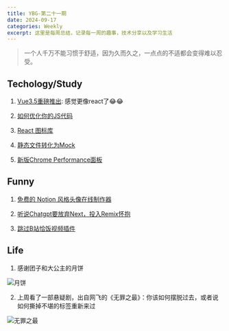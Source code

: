 ```yaml
---
title: YBG-第二十一期
date: 2024-09-17
categories: Weekly
excerpt: 这里是每周总结，记录每一周的趣事，技术分享以及学习生活
---
```


> 一个人千万不能习惯于舒适，因为久而久之，一点点的不适都会变得难以忍受。

## Techology/Study

1. [Vue3.5重磅推出](https://blog.vuejs.org/posts/vue-3-5): 感觉更像react了😂😂

2. [如何优化你的JS代码](https://romgrk.com/posts/optimizing-javascript)

3. [React 图标库](https://github.com/hugeicons/hugeicons-react)

4. [静态文件转化为Mock](https://github.com/couriourc/mock_server)

5. [新版Chrome Performance面板](https://www.debugbear.com/blog/fix-web-performance-devtools)

## Funny

1. [免费的 Notion 风格头像在线制作器](https://www.notionavatarmaker.com/zh)

2. [听说Chatgpt要放弃Next，投入Remix怀抱](https://mp.weixin.qq.com/s/PymBvL8rkeOSDNgzvU814A)

3. [跳过B站恰饭视频插件](https://chromewebstore.google.com/detail/b%E7%AB%99%E7%A9%BA%E9%99%8D%E5%8A%A9%E6%89%8B/eaoelafamejbnggahofapllmfhlhajdd?pli=1)

## Life

1. 感谢团子和大公主的月饼

![月饼](/imgs/YBG-第二十一期/yuebin.png)

2. 上周看了一部悬疑剧，出自网飞的《无罪之最》：你该如何摆脱过去，或者说如何撕掉不堪的标签重新来过

![无罪之最](/imgs/YBG-第二十一期/dsj.png)
